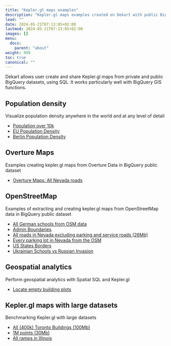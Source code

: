 ```yaml
---
title: "Kepler.gl maps examples"
description: "Kepler.gl maps examples created on Dekart with public BigQuery datasets, Overture Data, and OpenStreetMap data"
lead: ""
date: 2024-05-21T07:13:05+02:00
lastmod: 2024-05-21T07:13:05+02:00
images: []
menu:
  docs:
    parent: "about"
weight: 999
toc: true
canonical: ""
---
```


Dekart allows user create and share Kepler.gl maps from private and public BigQuery datasets, using SQL. It works particularly well with BigQuery GIS functions.

## Population density

Visualize population density anywhere in the world and at any level of detail

* [Population over 10k ](https://cloud.dekart.xyz/reports/b099fbd3-d0ae-4636-aa44-217c0bac53f6)
* [EU Population Density](https://cloud.dekart.xyz/reports/a70515ee-ecbb-4aac-8ce1-cf508483e2dc/source)
* [Berlin Population Density](https://cloud.dekart.xyz/reports/f4c55a02-88a1-4a38-a8ab-48a6237dfee9/source)


## Overture Maps
Examples creating kepler.gl maps from Overture Data in BigQuery public dataset

* [Overture Maps: All Nevada roads](https://cloud.dekart.xyz/reports/15540f2b-2411-44a4-92b5-206a9bee5753)

## OpenStreetMap

Examples of extracting and creating kepler.gl maps from OpenStreetMap data in BigQuery public dataset

  * [All German schools from OSM data](https://cloud.dekart.xyz/reports/e539b5f6-cec2-45d5-97b3-d5bf541a9389)
  * [Admin Boundaries](https://dekart.xyz/blog/admin-boundaries-in-bigquery-public-datasets/)
  * [All roads in Nevada excluding parking and service roads (26Mb)](https://cloud.dekart.xyz/reports/556330cb-e7ba-4e34-89df-5644cd0ec8b2)
  * [Every parking lot in Nevada from the OSM](https://cloud.dekart.xyz/reports/b2f2e1b3-78ec-42d9-9cc6-c38a2a57f72e)
  * [US States Borders](https://cloud.dekart.xyz/reports/ec7f842a-73f3-4710-a5e8-a2e2d8f63c55/source)
  * [Ukrainian Schools vs Russian Invasion](https://cloud.dekart.xyz/reports/5825b784-cd3c-4030-b3c5-94a8f4dd47b0)

## Geospatial analytics

Perform geospatial analytics with Spatial SQL and Kepler.gl

  * [Locate empty building plots](https://cloud.dekart.xyz/reports/aeefb6e0-d83a-489a-b371-50b306535e2d)

## Kepler.gl maps with large datasets

Benchmarking Kepler.gl with large datasets

  * [All (400k) Toronto Buildings (100Mb)](https://cloud.dekart.xyz/reports/8f2da1e3-9769-4654-abb8-983afd2a2795)
  * [1M points (30Mb)](https://cloud.dekart.xyz/reports/f63fb537-800e-48f6-8c18-8d542a0fed30)
  * [All ramps in Illinois ](https://cloud.dekart.xyz/reports/b818f41a-5bd2-4b3b-87b8-4797a390a2a6)


